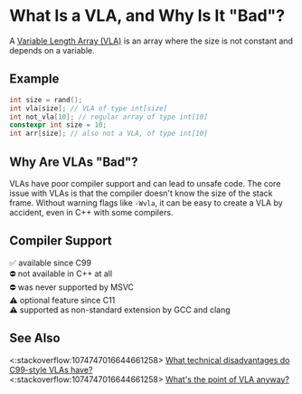 <!-- alias vla -->

# What Is a VLA, and Why Is It "Bad"?

A [Variable Length Array (VLA)](https://en.cppreference.com/w/c/language/array#Variable-length_arrays) is an array where
the size is not constant and depends on a variable.

## Example

```cpp
int size = rand();
int vla[size]; // VLA of type int[size]
int not_vla[10]; // regular array of type int[10]
constexpr int size = 10;
int arr[size]; // also not a VLA, of type int[10]
```

## Why Are VLAs "Bad"?

VLAs have poor compiler support and can lead to unsafe code. The core issue with VLAs is that the compiler doesn't know
the size of the stack frame. Without warning flags like `-Wvla`, it can be easy to create a VLA by accident, even in C++
with some compilers.

<!-- inline -->

## Compiler Support

:white_check_mark: available since C99<br> :no_entry: not available in C++ at all<br> :no_entry: was never supported by
MSVC<br> :warning: optional feature since C11<br> :warning: supported as non-standard extension by GCC and clang

<!-- inline -->

## See Also

<:stackoverflow:1074747016644661258>
[What technical disadvantages do C99-style VLAs have?](https://stackoverflow.com/q/12407754/5740428)<br>
<:stackoverflow:1074747016644661258> [What's the point of VLA anyway?](https://stackoverflow.com/q/22530363/5740428)
